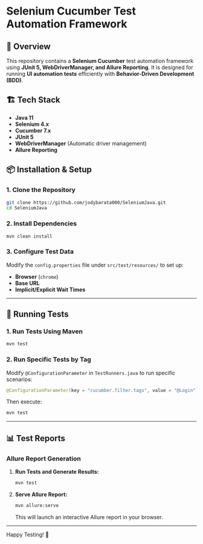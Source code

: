 # Selenium Cucumber Test Automation Framework

## 📌 Overview
This repository contains a **Selenium Cucumber** test automation framework using **JUnit 5, WebDriverManager, and Allure Reporting**. It is designed for running **UI automation tests** efficiently with **Behavior-Driven Development (BDD)**.

## 🏗️ Tech Stack
- **Java 11**
- **Selenium 4.x**
- **Cucumber 7.x**
- **JUnit 5**
- **WebDriverManager** (Automatic driver management)
- **Allure Reporting**

## 📦 Installation & Setup
### **1. Clone the Repository**
```sh
git clone https://github.com/jodybarata000/SeleniumJava.git
cd SeleniumJava
```

### **2. Install Dependencies**
```sh
mvn clean install
```

### **3. Configure Test Data**
Modify the `config.properties` file under `src/test/resources/` to set up:
- **Browser** (`chrome`)
- **Base URL**
- **Implicit/Explicit Wait Times**

---

## 🎯 Running Tests
### **1. Run Tests Using Maven**
```sh
mvn test
```

### **2. Run Specific Tests by Tag**
Modify `@ConfigurationParameter` in `TestRunners.java` to run specific scenarios:
```java
@ConfigurationParameter(key = "cucumber.filter.tags", value = "@Login")
```
Then execute:
```sh
mvn test
```

---

## 📊 Test Reports
### **Allure Report Generation**
1. **Run Tests and Generate Results:**
   ```sh
   mvn test
   ```
2. **Serve Allure Report:**
   ```sh
   mvn allure:serve
   ```
   This will launch an interactive Allure report in your browser.

---

Happy Testing! 🚀

